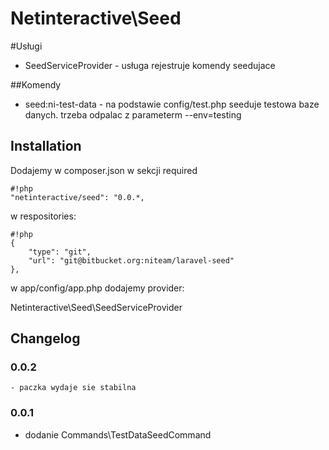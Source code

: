 Netinteractive\Seed
=====================


#Usługi
- SeedServiceProvider - usługa rejestruje komendy seedujace

##Komendy
- seed:ni-test-data - na podstawie config/test.php seeduje testowa baze danych. trzeba odpalac z parameterm --env=testing



## Installation

Dodajemy w composer.json w sekcji required
```
#!php
"netinteractive/seed": "0.0.*,
```

w respositories:
```
#!php
{
    "type": "git",
    "url": "git@bitbucket.org:niteam/laravel-seed"
},
```

w app/config/app.php dodajemy provider:

Netinteractive\Seed\SeedServiceProvider

## Changelog

### 0.0.2
    - paczka wydaje sie stabilna

### 0.0.1
 -  dodanie Commands\TestDataSeedCommand